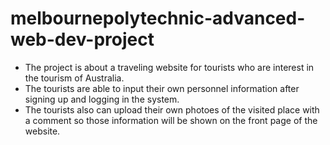 # melbournepolytechnic-advanced-web-dev-project
- The project is about a traveling website for tourists who are interest in the tourism of Australia.
- The tourists are able to input their own personnel information after signing up and logging in the system.
- The tourists also can upload their own photoes of the visited place with a comment so those information will be shown on the front page of the website.
